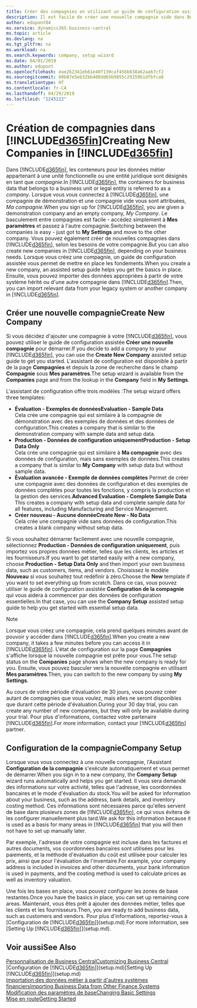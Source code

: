 ```yaml
---
title: Créer des compagnies en utilisant un guide de configuration assistée | Microsoft Docs
description: Il est facile de créer une nouvelle compagnie vide dans Business Central. Un guide de configuration assistée vous aide à l'aide de procédures, et vous pouvez importer les données métier existantes.
author: edupont04
ms.service: dynamics365-business-central
ms.topic: article
ms.devlang: na
ms.tgt_pltfrm: na
ms.workload: na
ms.search.keywords: company, setup wizard
ms.date: 04/01/2019
ms.author: edupont
ms.openlocfilehash: eae262341eb61e40f130caf45bb838a62aa67cf2
ms.sourcegitcommit: 60b87e5eb32bb408dd65b9855c29159b1dfbfca8
ms.translationtype: HT
ms.contentlocale: fr-CA
ms.lasthandoff: 04/29/2019
ms.locfileid: "1245222"
---
```

# <a name="creating-new-companies-in-included365finincludesd365finmdmd"></a><span data-ttu-id="db907-104">Création de compagnies dans [!INCLUDE[d365fin](includes/d365fin_md.md)]</span><span class="sxs-lookup"><span data-stu-id="db907-104">Creating New Companies in [!INCLUDE[d365fin](includes/d365fin_md.md)]</span></span>
<span data-ttu-id="db907-105">Dans [!INCLUDE[d365fin](includes/d365fin_md.md)], les conteneurs pour les données métier appartenant à une unité fonctionnelle ou une entité juridique sont désignés en tant que *compagnie*.</span><span class="sxs-lookup"><span data-stu-id="db907-105">In [!INCLUDE[d365fin](includes/d365fin_md.md)], the containers for business data that belongs to a business unit or legal entity is referred to as a *company*.</span></span> <span data-ttu-id="db907-106">Lorsque vous vous connectez à [!INCLUDE[d365fin](includes/d365fin_md.md)], une compagnie de démonstration et une compagnie vide vous sont attribuées, *Ma compagnie*.</span><span class="sxs-lookup"><span data-stu-id="db907-106">When you sign up for [!INCLUDE[d365fin](includes/d365fin_md.md)], you are given a demonstration company and an empty company, *My Company*.</span></span> <span data-ttu-id="db907-107">Le basculement entre compagnies est facile - accédez simplement à **Mes paramètres** et passez à l'autre compagnie.</span><span class="sxs-lookup"><span data-stu-id="db907-107">Switching between the companies is easy - just got to **My Settings** and move to the other company.</span></span> <span data-ttu-id="db907-108">Vous pouvez également créer de nouvelles compagnies dans [!INCLUDE[d365fin](includes/d365fin_md.md)], selon les besoins de votre compagnie.</span><span class="sxs-lookup"><span data-stu-id="db907-108">But you can also create new companies in [!INCLUDE[d365fin](includes/d365fin_md.md)], depending on your business needs.</span></span> <span data-ttu-id="db907-109">Lorsque vous créez une compagnie, un guide de configuration assistée vous permet de mettre en place les fondements.</span><span class="sxs-lookup"><span data-stu-id="db907-109">When you create a new company, an assisted setup guide helps you get the basics in place.</span></span> <span data-ttu-id="db907-110">Ensuite, vous pouvez importer des données appropriées à partir de votre système hérité ou d'une autre compagnie dans [!INCLUDE[d365fin](includes/d365fin_md.md)].</span><span class="sxs-lookup"><span data-stu-id="db907-110">Then, you can import relevant data from your legacy system or another company in [!INCLUDE[d365fin](includes/d365fin_md.md)].</span></span>  

## <a name="create-new-company"></a><span data-ttu-id="db907-111">Créer une nouvelle compagnie</span><span class="sxs-lookup"><span data-stu-id="db907-111">Create New Company</span></span>
<span data-ttu-id="db907-112">Si vous décidez d'ajouter une compagnie à votre [!INCLUDE[d365fin](includes/d365fin_md.md)], vous pouvez utiliser le guide de configuration assistée **Créer une nouvelle compagnie** pour démarrer.</span><span class="sxs-lookup"><span data-stu-id="db907-112">If you decide to add a company to your [!INCLUDE[d365fin](includes/d365fin_md.md)], you can use the **Create New Company** assisted setup guide to get you started.</span></span> <span data-ttu-id="db907-113">L'assistant de configuration est disponible à partir de la page **Compagnies** et depuis la zone de recherche dans le champ **Compagnie** sous **Mes paramètres**.</span><span class="sxs-lookup"><span data-stu-id="db907-113">The setup wizard is available from the **Companies** page and from the lookup in the **Company** field in **My Settings**.</span></span>  

<span data-ttu-id="db907-114">L'assistant de configuration offre trois modèles :</span><span class="sxs-lookup"><span data-stu-id="db907-114">The setup wizard offers three templates:</span></span>

-   <span data-ttu-id="db907-115">**Évaluation - Exemples de données**</span><span class="sxs-lookup"><span data-stu-id="db907-115">**Evaluation - Sample Data**</span></span>  
    <span data-ttu-id="db907-116">Cela crée une compagnie qui est similaire à la compagnie de démonstration avec des exemples de données et des données de configuration.</span><span class="sxs-lookup"><span data-stu-id="db907-116">This creates a company that is similar to the demonstration company with sample data and setup data.</span></span>  
-   <span data-ttu-id="db907-117">**Production - Données de configuration uniquement**</span><span class="sxs-lookup"><span data-stu-id="db907-117">**Production - Setup Data Only**</span></span>  
    <span data-ttu-id="db907-118">Cela crée une compagnie qui est similaire à **Ma compagnie** avec des données de configuration, mais sans exemples de données.</span><span class="sxs-lookup"><span data-stu-id="db907-118">This creates a company that is similar to **My Company** with setup data but without sample data.</span></span>
-   <span data-ttu-id="db907-119">**Évaluation avancée - Exemple de données complètes** Permet de créer une compagnie avec des données de configuration et des exemples de données complètes pour toutes les fonctions, y compris la production et la gestion des services.</span><span class="sxs-lookup"><span data-stu-id="db907-119">**Advanced Evaluation - Complete Sample Data** This creates a company with setup data and complete sample data for all features, including Manufacturing and Service Management.</span></span>
-   <span data-ttu-id="db907-120">**Créer nouveau - Aucune donnée**</span><span class="sxs-lookup"><span data-stu-id="db907-120">**Create New - No Data**</span></span>  
    <span data-ttu-id="db907-121">Cela crée une compagnie vide sans données de configuration.</span><span class="sxs-lookup"><span data-stu-id="db907-121">This creates a blank company without setup data.</span></span>  

<span data-ttu-id="db907-122">Si vous souhaitez démarrer facilement avec une nouvelle compagnie, sélectionnez **Production - Données de configuration uniquement**, puis importez vos propres données métier, telles que les clients, les articles et les fournisseurs.</span><span class="sxs-lookup"><span data-stu-id="db907-122">If you want to get started easily with a new company, choose **Production - Setup Data Only** and then import your own business data, such as customers, items, and vendors.</span></span> <span data-ttu-id="db907-123">Choisissez le modèle **Nouveau** si vous souhaitez tout redéfinir à zéro.</span><span class="sxs-lookup"><span data-stu-id="db907-123">Choose the **New** template if you want to set everything up from scratch.</span></span> <span data-ttu-id="db907-124">Dans ce cas, vous pouvez utiliser le guide de configuration assistée **Configuration de la compagnie** qui vous aidera à commencer par des données de configuration essentielles.</span><span class="sxs-lookup"><span data-stu-id="db907-124">In that case, you can use the **Company Setup** assisted setup guide to help you get started with essential setup data.</span></span>  

> [!NOTE]  
>   <span data-ttu-id="db907-125">Lorsque vous créez une compagnie, cela prend quelques minutes avant de pouvoir y accéder dans [!INCLUDE[d365fin](includes/d365fin_md.md)].</span><span class="sxs-lookup"><span data-stu-id="db907-125">When you create a new company, it takes a few minutes before you can access it in [!INCLUDE[d365fin](includes/d365fin_md.md)].</span></span> <span data-ttu-id="db907-126">L'état de configuration sur la page **Compagnies** s'affiche lorsque la nouvelle compagnie est prête pour vous.</span><span class="sxs-lookup"><span data-stu-id="db907-126">The setup status on the **Companies** page shows when the new company is ready for you.</span></span> <span data-ttu-id="db907-127">Ensuite, vous pouvez basculer vers la nouvelle compagnie en utilisant **Mes paramètres**.</span><span class="sxs-lookup"><span data-stu-id="db907-127">Then, you can switch to the new company by using **My Settings**.</span></span>  

<span data-ttu-id="db907-128">Au cours de votre période d'évaluation de 30 jours, vous pouvez créer autant de compagnies que vous voulez, mais elles ne seront disponibles que durant cette période d'évaluation.</span><span class="sxs-lookup"><span data-stu-id="db907-128">During your 30 day trial, you can create any number of new companies, but they will only be available during your trial.</span></span> <span data-ttu-id="db907-129">Pour plus d'informations, contactez votre partenaire [!INCLUDE[d365fin](includes/d365fin_md.md)].</span><span class="sxs-lookup"><span data-stu-id="db907-129">For more information, contact your [!INCLUDE[d365fin](includes/d365fin_md.md)] partner.</span></span>  

## <a name="company-setup"></a><span data-ttu-id="db907-130">Configuration de la compagnie</span><span class="sxs-lookup"><span data-stu-id="db907-130">Company Setup</span></span>
<span data-ttu-id="db907-131">Lorsque vous vous connectez à une nouvelle compagnie, l'Assistant **Configuration de la compagnie** s'exécute automatiquement et vous permet de démarrer.</span><span class="sxs-lookup"><span data-stu-id="db907-131">When you sign in to a new company, the **Company Setup** wizard runs automatically and helps you get started.</span></span> <span data-ttu-id="db907-132">Il vous sera demandé des informations sur votre activité, telles que l'adresse, les coordonnées bancaires et le mode d'évaluation du stock.</span><span class="sxs-lookup"><span data-stu-id="db907-132">You will be asked for information about your business, such as the address, bank details, and inventory costing method.</span></span> <span data-ttu-id="db907-133">Ces informations sont nécessaires parce qu'elles servent de base dans plusieurs zones de [!INCLUDE[d365fin](includes/d365fin_md.md)], ce qui vous évitera de les configurer manuellement plus tard.</span><span class="sxs-lookup"><span data-stu-id="db907-133">We ask for this information because it is used as a basis for many areas in [!INCLUDE[d365fin](includes/d365fin_md.md)] that you will then not have to set up manually later.</span></span>  

<span data-ttu-id="db907-134">Par exemple, l'adresse de votre compagnie est incluse dans les factures et autres documents, vos coordonnées bancaires sont utilisées pour les paiements, et la méthode d'évaluation du coût est utilisée pour calculer les prix, ainsi que pour l'évaluation de l'inventaire.</span><span class="sxs-lookup"><span data-stu-id="db907-134">For example, your company address is included in invoices and other documents, your bank information is used in payments, and the costing method is used to calculate prices as well as inventory valuation.</span></span>  

<span data-ttu-id="db907-135">Une fois les bases en place, vous pouvez configurer les zones de base restantes.</span><span class="sxs-lookup"><span data-stu-id="db907-135">Once you have the basics in place, you can set up remaining core areas.</span></span> <span data-ttu-id="db907-136">Maintenant, vous êtes prêt à ajouter des données métier, telles que les clients et les fournisseurs.</span><span class="sxs-lookup"><span data-stu-id="db907-136">Then, you are ready to add business data, such as customers and vendors.</span></span> <span data-ttu-id="db907-137">Pour plus d'informations, reportez-vous à [Configuration de [!INCLUDE[d365fin](includes/d365fin_md.md)]](setup.md).</span><span class="sxs-lookup"><span data-stu-id="db907-137">For more information, see [Setting Up [!INCLUDE[d365fin](includes/d365fin_md.md)]](setup.md).</span></span>  

## <a name="see-also"></a><span data-ttu-id="db907-138">Voir aussi</span><span class="sxs-lookup"><span data-stu-id="db907-138">See Also</span></span>
[<span data-ttu-id="db907-139">Personnalisation de Business Central</span><span class="sxs-lookup"><span data-stu-id="db907-139">Customizing Business Central</span></span>](ui-customizing-overview.md)  
<span data-ttu-id="db907-140">[Configuration de [!INCLUDE[d365fin](includes/d365fin_md.md)]](setup.md)</span><span class="sxs-lookup"><span data-stu-id="db907-140">[Setting Up [!INCLUDE[d365fin](includes/d365fin_md.md)]](setup.md)</span></span>  
[<span data-ttu-id="db907-141">Importation des données métier à partir d'autres systèmes financiers</span><span class="sxs-lookup"><span data-stu-id="db907-141">Importing Business Data from Other Finance Systems</span></span>](across-import-data-configuration-packages.md)  
[<span data-ttu-id="db907-142">Modification des paramètres de base</span><span class="sxs-lookup"><span data-stu-id="db907-142">Changing Basic Settings</span></span>](ui-change-basic-settings.md)  
[<span data-ttu-id="db907-143">Mise en route</span><span class="sxs-lookup"><span data-stu-id="db907-143">Getting Started</span></span>](product-get-started.md)  
